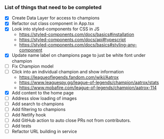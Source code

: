 ### List of things that need to be completed

- [x] Create Data Layer for access to champions
- [x] Refactor out class component in App.tsx
- [x] Look into styled-components for CSS in JS
    - https://styled-components.com/docs/basics#installation
    - https://styled-components.com/docs/api#typescript
    - https://styled-components.com/docs/basics#styling-any-component
- [x] Update name label on champions page to just be white font under champion
- [ ] Fix Champion model
- [ ] Click into an individual champion and show information
    - https://leagueoflegends.fandom.com/wiki/Aatrox
    - https://www.leaguespy.gg/league-of-legends/champion/aatrox/stats
    - https://www.mobafire.com/league-of-legends/champion/aatrox-114
- [x] Add content to the home page
- [ ] Address slow loading of images
- [ ] Add search to champions
- [ ] Add filtering to champions
- [ ] Add Netlify hook
- [ ] Add GitHub action to auto close PRs not from contributors.
- [ ] Add tests
- [ ] Refactor URL building in service